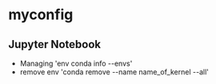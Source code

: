 # myconfig

## Jupyter Notebook
* Managing 'env conda info --envs'
* remove env 'conda remove --name name_of_kernel --all'

